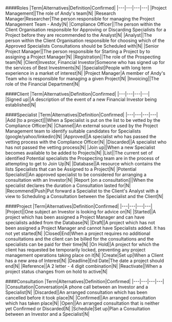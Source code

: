 ####Roles
|Term|Alternatives|Definition|Confirmed|
|---|---|---|---|
|Project Management||The role of Andy's team|N|
|Research Manager|Researcher|The person responsible for managing the Project Management Team - Andy|N|
|Compliance Officer||The person within the Client Organisation responsible for Approving or Discarding Specialists for a Project before they are recommended to the Analyst|N|
|Analyst||The person within the Client Organisation responsible for choosing which of the Approved Specialists Consultations should be Scheduled with|N|
|Senior Project Manager||The person responsible for Starting a Project by to assigning a Project Manager|N|
|Registration||The role of the Prospecting team|N|
|Client|Investor, Financial Investor|Someone who has signed up for the services of Best Investments|N|
|Specialist|People with long term experience in a market of interest|N|
|Project Manager|A member of Andy's Team who is responsible for managing a given Project|N|
|Invoicing||The role of the Financial Department|N|

####Client
|Term|Alternatives|Definition|Confirmed|
|---|---|---|---|
|Signed up||A description of the event of a new Financial Investor being established|N|

####Specialist
|Term|Alternatives|Definition|Confirmed|
|---|---|---|---|
|Add [to a project]||When a Specialist is put on the list to be vetted by the Compliance Officer|N|
|Channel||An external source used by the Project Management team to identify suitable candidates for Specialists (google/yahoo/linkedin)|N|
|Approved||A specialist who has passed the vetting process with the Compliance Officer|N|
|Discarded||A specialist who has not passed the vetting process|N|
|Join up||When a new Specialist becomes available to be added to Projects|N|
|List||The current set of identified Potential specialists the Prospecting team are in the process of attempting to get to Join Up|N|
|Database||A resource which contains the lists Specialists that can be Assigned to a Project|N|
|Potential Specialist||An approved specialist to be considered for arranging a consultation with an Investor|N|
|Report [on a consultation]||When the specialist declares the duration a Consultation lasted for|N|
|Recommend|Push|Put forward a Specialist to the Client's Analyst with a view to Scheduling a Consultation between the Specialist and the Client|N|

####Project
|Term|Alternatives|Definition|Confirmed|
|---|---|---|---|
|Project||One subject an Investor is looking for advice on|N|
|Started||A project which has been assigned a Project Manager and can have specialists added from the Database|N|
|Draft||A project which has not been assigned a Project Manager and cannot have Specialists added. It has not yet started|N|
|Closed|End|When a project requires no additional consultations and the client can be billed for the consultations and the specialists can be paid for their time|N|
|On Hold||A project for which the client has requested be temporarily locked, preventing any project management operations taking place on it|N|
|Create|Set up|When a Client has a new area of Interest|N|
|Deadline|End Date|The date a project should end|N|
|Reference||A 2 letter - 4 digit combination|N|
|Reactivate||When a project status changes from on hold to active|N|

####Consultation
|Term|Alternatives|Definition|Confirmed|
|---|---|---|---|
|Consultation|Conversation|A phone call between an Investor and a Specialist|N|
|Discarded||An arranged consultation which has been cancelled before it took place|N|
|Confirmed||An arranged consultation which has taken place|N|
|Open||An arranged consultation that is neither yet Confirmed or Discarded|N|
|Schedule|Set up|Plan a Consultation between an Investor and a Specialist|N|